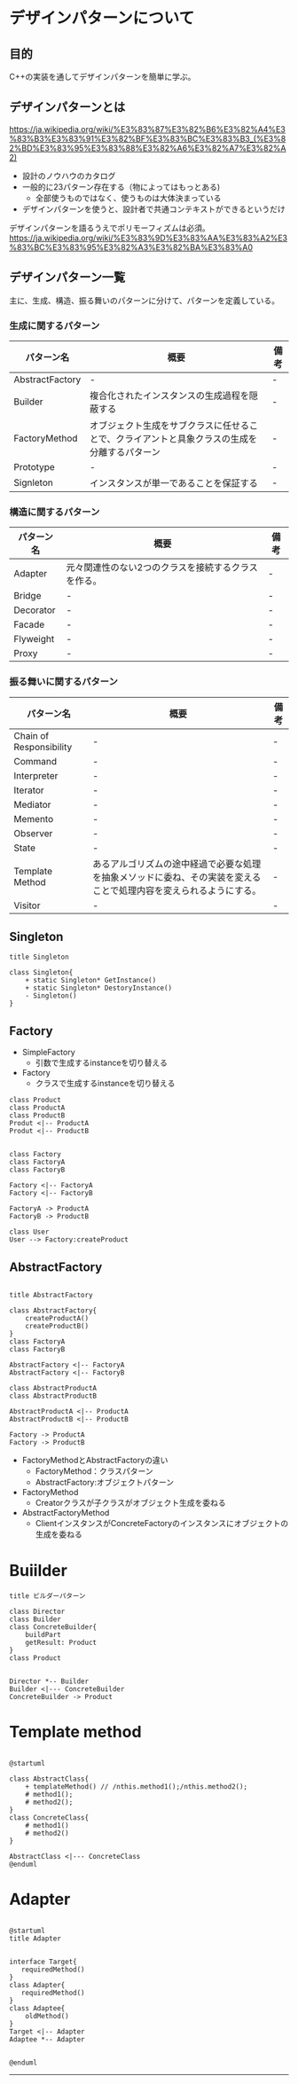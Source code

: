 # デザインパターンについて

## 目的

C++の実装を通してデザインパターンを簡単に学ぶ。


## デザインパターンとは

https://ja.wikipedia.org/wiki/%E3%83%87%E3%82%B6%E3%82%A4%E3%83%B3%E3%83%91%E3%82%BF%E3%83%BC%E3%83%B3_(%E3%82%BD%E3%83%95%E3%83%88%E3%82%A6%E3%82%A7%E3%82%A2)


* 設計のノウハウのカタログ
* 一般的に23パターン存在する（物によってはもっとある)
    * 全部使うものではなく、使うものは大体決まっている
* デザインパターンを使うと、設計者で共通コンテキストができるというだけ

デザインパターンを語るうえでポリモーフィズムは必須。
https://ja.wikipedia.org/wiki/%E3%83%9D%E3%83%AA%E3%83%A2%E3%83%BC%E3%83%95%E3%82%A3%E3%82%BA%E3%83%A0

## デザインパターン一覧

主に、生成、構造、振る舞いのパターンに分けて、パターンを定義している。

### 生成に関するパターン

|パターン名     |概要|備考|
|---------------|----|----|
|AbstractFactory|-   |-   |
|Builder        |複合化されたインスタンスの生成過程を隠蔽する   |-   |
|FactoryMethod  | オブジェクト生成をサブクラスに任せることで、クライアントと具象クラスの生成を分離するパターン  |-   |
|Prototype      |-   |-   |
|Signleton      | インスタンスが単一であることを保証する   |-   |



### 構造に関するパターン

|パターン名|概要|備考|
|----------|----|----|
|Adapter   |元々関連性のない2つのクラスを接続するクラスを作る。   |-   |
|Bridge    |-   |-   |
|Decorator |-   |-   |
|Facade    |-   |-   |
|Flyweight |-   |-   |
|Proxy     |-   |-   |

### 振る舞いに関するパターン

|パターン名             |概要|備考|
|-----------------------|----|----|
|Chain of Responsibility|-   |-   |
|Command                |-   |-   |
|Interpreter            |-   |-   |
|Iterator               |-   |-   |
|Mediator               |-   |-   |
|Memento                |-   |-   |
|Observer               |-   |-   |
|State                  |-   |-   |
|Template Method        |あるアルゴリズムの途中経過で必要な処理を抽象メソッドに委ね、その実装を変えることで処理内容を変えられるようにする。   |-   |
|Visitor                |-   |-   |


## Singleton


```plantuml
title Singleton

class Singleton{
    + static Singleton* GetInstance()
    + static Singleton* DestoryInstance()
    - Singleton()
}

```

## Factory

* SimpleFactory
    * 引数で生成するinstanceを切り替える
* Factory
    * クラスで生成するinstanceを切り替える


```plantuml
class Product
class ProductA
class ProductB
Produt <|-- ProductA
Produt <|-- ProductB


class Factory
class FactoryA
class FactoryB

Factory <|-- FactoryA
Factory <|-- FactoryB

FactoryA -> ProductA
FactoryB -> ProductB

class User
User --> Factory:createProduct

```


## AbstractFactory

```plantuml

title AbstractFactory

class AbstractFactory{
    createProductA()
    createProductB()
}
class FactoryA
class FactoryB

AbstractFactory <|-- FactoryA
AbstractFactory <|-- FactoryB

class AbstractProductA
class AbstractProductB

AbstractProductA <|-- ProductA
AbstractProductB <|-- ProductB

Factory -> ProductA
Factory -> ProductB

```

* FactoryMethodとAbstractFactoryの違い
    * FactoryMethod：クラスパターン
    * AbstractFactory:オブジェクトパターン
* FactoryMethod
    * Creatorクラスが子クラスがオブジェクト生成を委ねる
* AbstractFactoryMethod
    * ClientインスタンスがConcreteFactoryのインスタンスにオブジェクトの生成を委ねる


# Buiilder

```plantuml
title ビルダーパターン

class Director
class Builder
class ConcreteBuilder{
    buildPart
    getResult: Product
}
class Product


Director *-- Builder
Builder <|--- ConcreteBuilder
ConcreteBuilder -> Product

```


# Template method


```plantuml

@startuml

class AbstractClass{
    + templateMethod() // /nthis.method1();/nthis.method2();
    # method1();
    # method2();
}
class ConcreteClass{
    # method1()
    # method2()
}

AbstractClass <|--- ConcreteClass
@enduml

```


# Adapter

```plantuml

@startuml
title Adapter


interface Target{
   requiredMethod() 
}
class Adapter{
   requiredMethod() 
}
class Adaptee{
    oldMethod()
}
Target <|-- Adapter
Adaptee *-- Adapter


@enduml

```

-------------------------------------------



